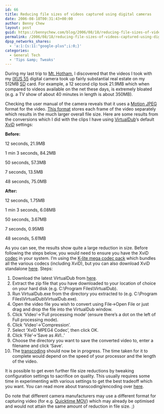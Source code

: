 ```yaml
---
id: 66
title: Reducing file sizes of videos captured using digital cameras
date: 2006-08-18T00:31:43+00:00
author: Benny Chew
layout: post
guid: https://bennychew.com/blog/2006/08/18/reducing-file-sizes-of-videos-captured-using-digital-cameras/
permalink: /2006/08/18/reducing-file-sizes-of-videos-captured-using-digital-cameras/
dpsp_networks_shares:
  - 'a:1:{s:11:"google-plus";i:0;}'
categories:
  - General Tech
  - 'Tips &amp; Tweaks'
---
```

During my last trip to [Mt. Hotham](http://www.mthotham.com.au/), I discovered that the videos I took with my [IXUS 55](http://www4.canon-asia.com/index.cfm?fuseaction=digitalcamera&prod_type=ixus55) digital camera took up fairly substantial real estate on my 512MB [SD](http://en.wikipedia.org/wiki/Secure_Digital) card. For example, a 12 second clip took 21.9MB which when compared to videos available on the net these days, is extremely bloated (e.g. a TV show of about 40 minutes in length is about 350MB).

Checking the user manual of the camera reveals that it uses a [Motion JPEG](http://en.wikipedia.org/wiki/MJPEG) format for the video. [This format](http://www.afterdawn.com/glossary/terms/m-jpeg.cfm) stores each frame of the video separately which results in the much larger overall file size. Here are some results from the conversions which I did with the clips I have using [VirtualDub](http://www.virtualdub.org/)&#8216;s default [XviD](http://en.wikipedia.org/wiki/XviD) settings:

**Before:**
  
12 seconds, 21.9MB
  
1 min 3 seconds, 84.2MB
  
50 seconds, 57.3MB
  
7 seconds, 13.5MB
  
48 seconds, 75.0MB

**After:**
  
12 seconds, 1.75MB
  
1 min 3 seconds, 6.08MB
  
50 seconds, 3.67MB
  
7 seconds, 0.95MB
  
48 seconds, 5.61MB

As you can see, the results show quite a large reduction in size. Before following the steps below, you would need to ensure you have the XviD [codec](http://en.wikipedia.org/wiki/Codec) in your system. I&#8217;m using the [K-lite mega codec pack](http://www.codecguide.com/download_mega.htm) which bundles all the various codecs (including XviD), but you can also download XviD standalone [here](http://www.xvid.org/downloads.html). Steps:

  1. Download the latest VirtualDub from [here](http://virtualdub.sourceforge.net/).
  2. Extract the zip file that you have downloaded to your location of choice on your hard disk (e.g. C:\Program Files\VirtualDub).
  3. Run VirtualDub.exe from the directory you extracted to (e.g. C:\Program Files\VirtualDub\VirtualDub.exe).
  4. Open the video file you wish to convert using File->Open File or just drag and drop the file into the VirtualDub window.
  5. Click &#8216;Video&#8217;->&#8217;Full processing mode&#8217; (ensure there&#8217;s a dot on the left of Full processing mode).
  6. Click &#8216;Video&#8217;->&#8217;Compression&#8217;.
  7. Select &#8216;XviD MPEG4 Codec&#8217;, then click OK.
  8. Click &#8216;File&#8217;->&#8217;Save as AVI..&#8217;
  9. Choose the directory you want to save the converted video to, enter a filename and click &#8216;Save&#8217;.
 10. The [transcoding](http://en.wikipedia.org/wiki/Transcode) should now be in progress. The time taken for it to complete would depend on the speed of your processor and the length of the video.

It is possible to get even further file size reductions by tweaking configuration settings to sacrifice on quality. This usually requires some time in experimenting with various settings to get the best tradeoff which you want. You can read more about transcoding/encoding over [here](http://www.doom9.org/).

Do note that different camera manufacturers may use a different format for capturing video (for e.g. [Quicktime MOV](http://en.wikipedia.org/wiki/QuickTime#QuickTime_file_format)) which may already be optimised and would not attain the same amount of reduction in file size. ;)